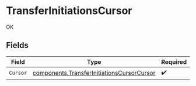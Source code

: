 # TransferInitiationsCursor

OK


## Fields

| Field                                                                                                    | Type                                                                                                     | Required                                                                                                 | Description                                                                                              |
| -------------------------------------------------------------------------------------------------------- | -------------------------------------------------------------------------------------------------------- | -------------------------------------------------------------------------------------------------------- | -------------------------------------------------------------------------------------------------------- |
| `Cursor`                                                                                                 | [components.TransferInitiationsCursorCursor](../../models/components/transferinitiationscursorcursor.md) | :heavy_check_mark:                                                                                       | N/A                                                                                                      |
